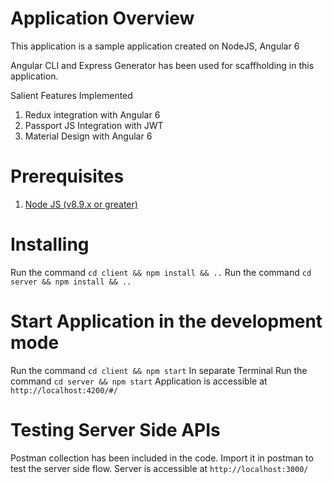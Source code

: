 # Application Overview
This application is a sample application created on NodeJS, Angular 6

Angular CLI and Express Generator has been used for scaffholding in this application.

Salient Features Implemented
1. Redux integration with Angular 6
2. Passport JS Integration with JWT
3. Material Design with Angular 6

# Prerequisites
1. [Node JS (v8.9.x or greater)](<https://nodejs.org/en/download/>)

# Installing
Run the command `cd client && npm install && ..`
Run the command `cd server && npm install && ..`


# Start Application in the development mode
 Run the command `cd client && npm start`
In separate Terminal Run the command `cd server && npm start`
Application is accessible at `http://localhost:4200/#/`

# Testing Server Side APIs
Postman collection has been included in the code. Import it in postman to 
test the server side flow.
Server is accessible at `http://localhost:3000/`
 